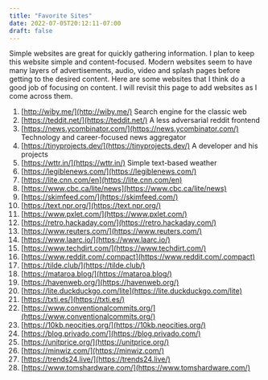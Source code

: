 ```yaml
---
title: "Favorite Sites"
date: 2022-07-05T20:12:11-07:00
draft: false
---
```

Simple websites are great for quickly gathering information.
I plan to keep this website simple and content-focused.
Modern websites seem to have many layers of advertisements, audio, video and splash pages before getting to the desired content. Here are some websites that I think do a good job of focusing on content. I will revisit this page to add websites as I come across them.

1. [http://wiby.me/](http://wiby.me/) Search engine for the classic web
2. [https://teddit.net/](https://teddit.net/) A less adversarial reddit frontend
3. [https://news.ycombinator.com/](https://news.ycombinator.com/) Technology and career-focused news aggregator
4. [https://tinyprojects.dev/](https://tinyprojects.dev/) A developer and his projects
5. [https://wttr.in/](https://wttr.in/) Simple text-based weather
6. [https://legiblenews.com/](https://legiblenews.com/)
7. [https://lite.cnn.com/en](https://lite.cnn.com/en)
8. [https://www.cbc.ca/lite/news](https://www.cbc.ca/lite/news)
9. [https://skimfeed.com/](https://skimfeed.com/)
10. [https://text.npr.org/](https://text.npr.org/)
11. [https://www.pxlet.com/](https://www.pxlet.com/)
12. [https://retro.hackaday.com/](https://retro.hackaday.com/)
13. [https://www.reuters.com/](https://www.reuters.com/)
14. [https://www.laarc.io/](https://www.laarc.io/)
15. [https://www.techdirt.com/](https://www.techdirt.com/)
16. [https://www.reddit.com/.compact](https://www.reddit.com/.compact)
17. [https://tilde.club/](https://tilde.club/)
18. [https://mataroa.blog/](https://mataroa.blog/)
19. [https://havenweb.org/](https://havenweb.org/)
20. [https://lite.duckduckgo.com/lite](https://lite.duckduckgo.com/lite)
21. [https://txti.es/](https://txti.es/)
22. [https://www.conventionalcommits.org/](https://www.conventionalcommits.org/)
23. [https://10kb.neocities.org/](https://10kb.neocities.org/)
24. [https://blog.privado.com/](https://blog.privado.com/)
25. [https://unitprice.org/](https://unitprice.org/)
26. [https://minwiz.com/](https://minwiz.com/)
27. [https://trends24.live/](https://trends24.live/)
28. [https://www.tomshardware.com/](https://www.tomshardware.com/)
